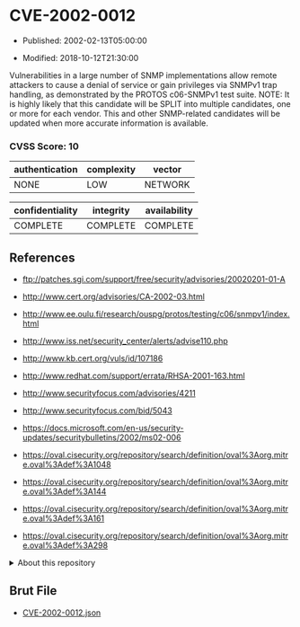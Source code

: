# CVE-2002-0012

- Published: 2002-02-13T05:00:00

- Modified: 2018-10-12T21:30:00

Vulnerabilities in a large number of SNMP implementations allow remote attackers to cause a denial of service or gain privileges via SNMPv1 trap handling, as demonstrated by the PROTOS c06-SNMPv1 test suite.  NOTE: It is highly likely that this candidate will be SPLIT into multiple candidates, one or more for each vendor.  This and other SNMP-related candidates will be updated when more accurate information is available.

### CVSS Score: **10**

| authentication | complexity | vector |
| --- | --- | --- |
| NONE | LOW | NETWORK |

| confidentiality | integrity | availability |
| --- | --- | --- |
| COMPLETE | COMPLETE | COMPLETE |

## References

* ftp://patches.sgi.com/support/free/security/advisories/20020201-01-A

* http://www.cert.org/advisories/CA-2002-03.html

* http://www.ee.oulu.fi/research/ouspg/protos/testing/c06/snmpv1/index.html

* http://www.iss.net/security_center/alerts/advise110.php

* http://www.kb.cert.org/vuls/id/107186

* http://www.redhat.com/support/errata/RHSA-2001-163.html

* http://www.securityfocus.com/advisories/4211

* http://www.securityfocus.com/bid/5043

* https://docs.microsoft.com/en-us/security-updates/securitybulletins/2002/ms02-006

* https://oval.cisecurity.org/repository/search/definition/oval%3Aorg.mitre.oval%3Adef%3A1048

* https://oval.cisecurity.org/repository/search/definition/oval%3Aorg.mitre.oval%3Adef%3A144

* https://oval.cisecurity.org/repository/search/definition/oval%3Aorg.mitre.oval%3Adef%3A161

* https://oval.cisecurity.org/repository/search/definition/oval%3Aorg.mitre.oval%3Adef%3A298

<details>
<summary>About this repository</summary> 

  This repository is part of the project [Live Hack CVE](https://github.com/Live-Hack-CVE). Main website can be found [www.live-hack.org](https://www.live-hack.org) 
  
  Made by [Sn0wAlice](https://github.com/Sn0wAlice) for the people that care about security and need to have a feed of the latest CVEs. Hope you enjoy it, don't forget to star the repo and follow me on [Twitter](https://twitter.com/Sn0wAlice) and [Github](https://github.com/Sn0wAlice). And that is my [personnal website](https://www.alice-snow.me/)

  - [Home Page](https://github.com/Live-Hack-CVE)
  - [Framework](https://github.com/Live-Hack-CVE/cve-framework)
  - [CVE database](https://github.com/Live-Hack-CVE/full_database)
  - [Changelog](https://github.com/Live-Hack-CVE/Changelog)
</details>

## Brut File

* [CVE-2002-0012.json](https://raw.githubusercontent.com/Live-Hack-CVE/full_database/main/cves/2002/CVE-2002-0012.json)

